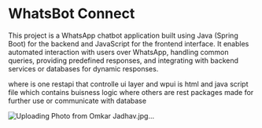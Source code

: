 # WhatsBot Connect
This project is a WhatsApp chatbot application built using Java (Spring Boot) for the backend and JavaScript for the frontend interface. It enables automated interaction with users over WhatsApp, handling common queries, providing predefined responses, and integrating with backend services or databases for dynamic responses.

where is one restapi that controlle ui layer and wpui is html and java script file which contains buisness logic 
where others are rest packages made for further use or communicate with database

![Uploading Photo from Omkar Jadhav.jpg…]()
